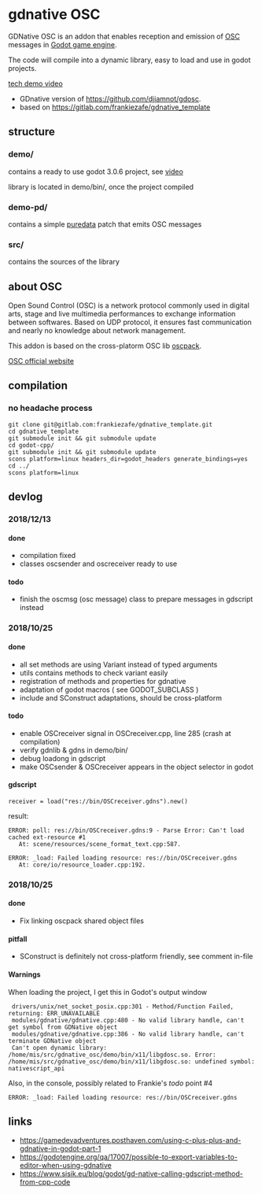 # gdnative OSC

GDNative OSC is an addon that enables reception and emission of [OSC](http://opensoundcontrol.org/introduction-osc?) messages in [Godot game engine](https://godotengine.org/).

The code will compile into a dynamic library, easy to load and use in godot projects.

[tech demo video](https://peertube.mastodon.host/videos/watch/41b6c455-3278-4e85-9ee6-e6d99bb4eae7)

* GDnative version of https://github.com/djiamnot/gdosc.
* based on https://gitlab.com/frankiezafe/gdnative_template

## structure

### demo/

contains a ready to use godot 3.0.6 project, see [video](https://peertube.mastodon.host/videos/watch/41b6c455-3278-4e85-9ee6-e6d99bb4eae7)

library is located in demo/bin/, once the project compiled

### demo-pd/

contains a simple [puredata](http://puredata.info/) patch that emits OSC messages

### src/

contains the sources of the library

## about OSC

Open Sound Control (OSC) is a network protocol commonly used in digital arts, stage and live multimedia performances to exchange information between softwares. Based on UDP protocol, it ensures fast communication and nearly no knowledge about network management.

This addon is based on the cross-platorm OSC lib [oscpack](http://www.rossbencina.com/code/oscpack).

[OSC official website](http://opensoundcontrol.org)

## compilation

### no headache process

    git clone git@gitlab.com:frankiezafe/gdnative_template.git
    cd gdnative_template
    git submodule init && git submodule update
    cd godot-cpp/
    git submodule init && git submodule update
    scons platform=linux headers_dir=godot_headers generate_bindings=yes
    cd ../
    scons platform=linux


## devlog

### 2018/12/13

#### done

* compilation fixed
* classes oscsender and oscreceiver ready to use

#### todo

* finish the oscmsg (osc message) class to prepare messages in gdscript instead

### 2018/10/25

#### done

* all set methods are using Variant instead of typed arguments
* utils contains methods to check variant easily
* registration of methods and properties for gdnative
* adaptation of godot macros ( see GODOT_SUBCLASS )
* include and SConstruct adaptations, should be cross-platform

#### todo

* enable OSCreceiver signal in OSCreceiver.cpp, line 285 (crash at compilation)
* verify gdnlib & gdns in demo/bin/
* debug loadong in gdscript
* make OSCsender & OSCreceiver appears in the object selector in godot

#### gdscript

`receiver = load("res://bin/OSCreceiver.gdns").new()`

result:

	ERROR: poll: res://bin/OSCreceiver.gdns:9 - Parse Error: Can't load cached ext-resource #1
	   At: scene/resources/scene_format_text.cpp:587.

	ERROR: _load: Failed loading resource: res://bin/OSCreceiver.gdns
	   At: core/io/resource_loader.cpp:192.

### 2018/10/25

#### done

* Fix linking oscpack shared object files

#### pitfall

* SConstruct is definitely not cross-platform friendly, see comment in-file

#### Warnings

When loading the project, I get this in Godot's output window

```
 drivers/unix/net_socket_posix.cpp:301 - Method/Function Failed, returning: ERR_UNAVAILABLE
 modules/gdnative/gdnative.cpp:480 - No valid library handle, can't get symbol from GDNative object
 modules/gdnative/gdnative.cpp:386 - No valid library handle, can't terminate GDNative object
 Can't open dynamic library: /home/mis/src/gdnative_osc/demo/bin/x11/libgdosc.so. Error: /home/mis/src/gdnative_osc/demo/bin/x11/libgdosc.so: undefined symbol: nativescript_api
```

Also, in the console, possibly related to Frankie's *todo* point #4
```
ERROR: _load: Failed loading resource: res://bin/OSCreceiver.gdns
```

## links

* https://gamedevadventures.posthaven.com/using-c-plus-plus-and-gdnative-in-godot-part-1
* https://godotengine.org/qa/17007/possible-to-export-variables-to-editor-when-using-gdnative
* https://www.sisik.eu/blog/godot/gd-native-calling-gdscript-method-from-cpp-code
